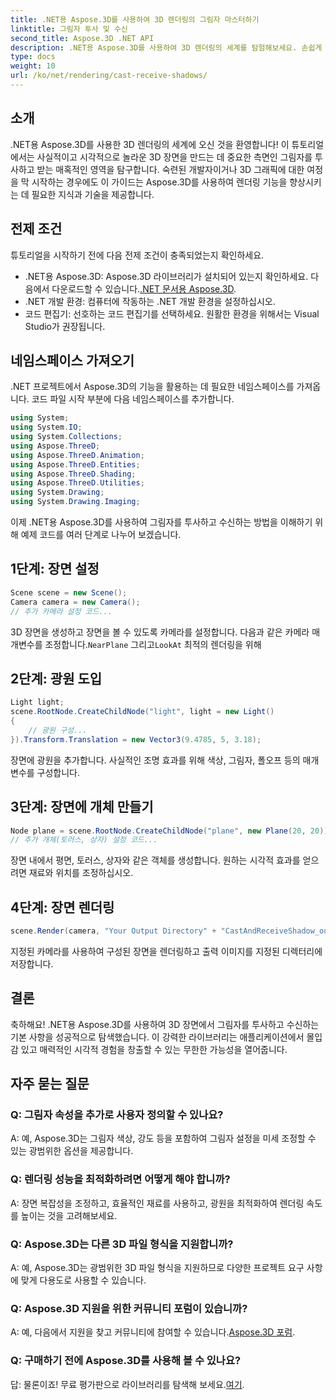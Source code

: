 ```yaml
---
title: .NET용 Aspose.3D를 사용하여 3D 렌더링의 그림자 마스터하기
linktitle: 그림자 투사 및 수신
second_title: Aspose.3D .NET API
description: .NET용 Aspose.3D를 사용하여 3D 렌더링의 세계를 탐험해보세요. 손쉽게 그림자를 투사하고 수신할 수 있습니다. 지금 무료 평가판을 다운로드하세요!
type: docs
weight: 10
url: /ko/net/rendering/cast-receive-shadows/
---
```

## 소개
.NET용 Aspose.3D를 사용한 3D 렌더링의 세계에 오신 것을 환영합니다! 이 튜토리얼에서는 사실적이고 시각적으로 놀라운 3D 장면을 만드는 데 중요한 측면인 그림자를 투사하고 받는 매혹적인 영역을 탐구합니다. 숙련된 개발자이거나 3D 그래픽에 대한 여정을 막 시작하는 경우에도 이 가이드는 Aspose.3D를 사용하여 렌더링 기능을 향상시키는 데 필요한 지식과 기술을 제공합니다.
## 전제 조건
튜토리얼을 시작하기 전에 다음 전제 조건이 충족되었는지 확인하세요.
-  .NET용 Aspose.3D: Aspose.3D 라이브러리가 설치되어 있는지 확인하세요. 다음에서 다운로드할 수 있습니다.[.NET 문서용 Aspose.3D](https://reference.aspose.com/3d/net/).
- .NET 개발 환경: 컴퓨터에 작동하는 .NET 개발 환경을 설정하십시오.
- 코드 편집기: 선호하는 코드 편집기를 선택하세요. 원활한 환경을 위해서는 Visual Studio가 권장됩니다.
## 네임스페이스 가져오기
.NET 프로젝트에서 Aspose.3D의 기능을 활용하는 데 필요한 네임스페이스를 가져옵니다. 코드 파일 시작 부분에 다음 네임스페이스를 추가합니다.
```csharp
using System;
using System.IO;
using System.Collections;
using Aspose.ThreeD;
using Aspose.ThreeD.Animation;
using Aspose.ThreeD.Entities;
using Aspose.ThreeD.Shading;
using Aspose.ThreeD.Utilities;
using System.Drawing;
using System.Drawing.Imaging;
```
이제 .NET용 Aspose.3D를 사용하여 그림자를 투사하고 수신하는 방법을 이해하기 위해 예제 코드를 여러 단계로 나누어 보겠습니다.
## 1단계: 장면 설정
```csharp
Scene scene = new Scene();
Camera camera = new Camera();
// 추가 카메라 설정 코드...
```
 3D 장면을 생성하고 장면을 볼 수 있도록 카메라를 설정합니다. 다음과 같은 카메라 매개변수를 조정합니다.`NearPlane` 그리고`LookAt` 최적의 렌더링을 위해
## 2단계: 광원 도입
```csharp
Light light;
scene.RootNode.CreateChildNode("light", light = new Light()
{
    // 광원 구성...
}).Transform.Translation = new Vector3(9.4785, 5, 3.18);
```
장면에 광원을 추가합니다. 사실적인 조명 효과를 위해 색상, 그림자, 폴오프 등의 매개변수를 구성합니다.
## 3단계: 장면에 개체 만들기
```csharp
Node plane = scene.RootNode.CreateChildNode("plane", new Plane(20, 20));
// 추가 개체(토러스, 상자) 설정 코드...
```
장면 내에서 평면, 토러스, 상자와 같은 객체를 생성합니다. 원하는 시각적 효과를 얻으려면 재료와 위치를 조정하십시오.
## 4단계: 장면 렌더링
```csharp
scene.Render(camera, "Your Output Directory" + "CastAndReceiveShadow_out.png", new Size(1024, 1024), ImageFormat.Png, opt);
```
지정된 카메라를 사용하여 구성된 장면을 렌더링하고 출력 이미지를 지정된 디렉터리에 저장합니다.
## 결론
축하해요! .NET용 Aspose.3D를 사용하여 3D 장면에서 그림자를 투사하고 수신하는 기본 사항을 성공적으로 탐색했습니다. 이 강력한 라이브러리는 애플리케이션에서 몰입감 있고 매력적인 시각적 경험을 창출할 수 있는 무한한 가능성을 열어줍니다.
## 자주 묻는 질문
### Q: 그림자 속성을 추가로 사용자 정의할 수 있나요?
A: 예, Aspose.3D는 그림자 색상, 강도 등을 포함하여 그림자 설정을 미세 조정할 수 있는 광범위한 옵션을 제공합니다.
### Q: 렌더링 성능을 최적화하려면 어떻게 해야 합니까?
A: 장면 복잡성을 조정하고, 효율적인 재료를 사용하고, 광원을 최적화하여 렌더링 속도를 높이는 것을 고려해보세요.
### Q: Aspose.3D는 다른 3D 파일 형식을 지원합니까?
A: 예, Aspose.3D는 광범위한 3D 파일 형식을 지원하므로 다양한 프로젝트 요구 사항에 맞게 다용도로 사용할 수 있습니다.
### Q: Aspose.3D 지원을 위한 커뮤니티 포럼이 있습니까?
 A: 예, 다음에서 지원을 찾고 커뮤니티에 참여할 수 있습니다.[Aspose.3D 포럼](https://forum.aspose.com/c/3d/18).
### Q: 구매하기 전에 Aspose.3D를 사용해 볼 수 있나요?
 답: 물론이죠! 무료 평가판으로 라이브러리를 탐색해 보세요.[여기](https://releases.aspose.com/).